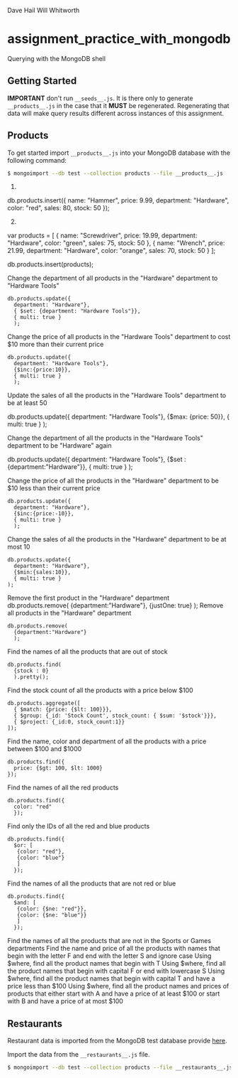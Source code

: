 Dave Hail
Will Whitworth

# assignment_practice_with_mongodb


Querying with the MongoDB shell


## Getting Started

**IMPORTANT** don't run `__seeds__.js`. It is there only to generate `__products__.js` in the case that it **MUST** be regenerated. Regenerating that data will make query results different across instances of this assignment.


## Products

To get started import `__products__.js` into your MongoDB database with the following command:

```bash
$ mongoimport --db test --collection products --file __products__.js
```

1.

  db.products.insert({
    name: "Hammer",
    price: 9.99,
    department: "Hardware",
    color: "red",
    sales: 80,
    stock: 50
  });

2.

var products = [
  {
  name: "Screwdriver",
  price: 19.99,
  department: "Hardware",
  color: "green",
  sales: 75,
  stock: 50
  },
  {
  name: "Wrench",
  price: 21.99,
  department: "Hardware",
  color: "orange",
  sales: 70,
  stock: 50
  }
];

db.products.insert(products);


Change the department of all products in the "Hardware" department to "Hardware Tools"


    db.products.update({
      department: "Hardware"},
      { $set: {department: "Hardware Tools"}},
      { multi: true }
      );

Change the price of all products in the "Hardware Tools" department to cost $10 more than their current price

    db.products.update({
      department: "Hardware Tools"},
      {$inc:{price:10}},
      { multi: true }
      );




Update the sales of all the products in the "Hardware Tools" department to be at least 50


db.products.update({
  department: "Hardware Tools"},
  {$max: {price: 50}},
  { multi: true }
  );


Change the department of all the products in the "Hardware Tools" department to be "Hardware" again

db.products.update({
  department: "Hardware Tools"},
  {$set : {department:"Hardware"}},
  { multi: true }
  );




Change the price of all the products in the "Hardware" department to be $10 less than their current price

    db.products.update({
      department: "Hardware"},
      {$inc:{price:-10}},
      { multi: true }
      );

Change the sales of all the products in the "Hardware" department to be at most 10

    db.products.update({
      department: "Hardware"},
      {$min:{sales:10}},
      { multi: true }
    );


  Remove the first product in the "Hardware" department
    db.products.remove(
      {department:"Hardware"},
      {justOne: true}
      );
  Remove all products in the "Hardware" department

    db.products.remove(
      {department:"Hardware"}
      );

Find the names of all the products that are out of stock

    db.products.find(
      {stock : 0}
      ).pretty();

Find the stock count of all the products with a price below $100

    db.products.aggregate([
      { $match: {price: {$lt: 100}}},
      { $group: {_id: 'Stock Count', stock_count: { $sum: '$stock'}}},
      { $project: {_id:0, stock_count:1}}
    ]);

Find the name, color and department of all the products with a price between $100 and $1000

    db.products.find({
      price: {$gt: 100, $lt: 1000}
    });
    
Find the names of all the red products

    db.products.find({
      color: "red"
      });

Find only the IDs of all the red and blue products

    db.products.find({
      $or: [
       {color: "red"},
       {color: "blue"}
       ]
      });

Find the names of all the products that are not red or blue

    db.products.find({
      $and: [
       {color: {$ne: "red"}},
       {color: {$ne: "blue"}}
       ]
      });


Find the names of all the products that are not in the Sports or Games departments
Find the name and price of all the products with names that begin with the letter F and end with the letter S and ignore case
Using $where, find all the product names that begin with T
Using $where, find all the product names that begin with capital F or end with lowercase S
Using $where, find all the product names that begin with capital T and have a price less than $100
Using $where, find all the product names and prices of products that either start with A and have a price of at least $100 or start with B and have a price of at most $100


## Restaurants

Restaurant data is imported from the MongoDB test database provide [here](https://docs.mongodb.com/getting-started/shell/import-data/).

Import the data from the `__restaurants__.js` file.

```bash
$ mongoimport --db test --collection products --file __restaurants__.js
```
